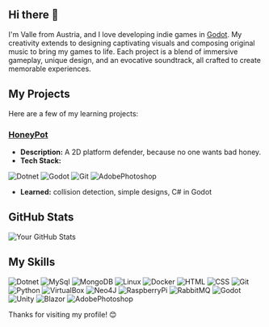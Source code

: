 ## Hi there 👋
I'm Valle from Austria, and I love developing indie games in [Godot](https://godotengine.org/). My creativity extends to designing captivating visuals and composing original music to bring my games to life. Each project is a blend of immersive gameplay, unique design, and an evocative soundtrack, all crafted to create memorable experiences. 

## My Projects

Here are a few of my learning projects:

### [HoneyPot](https://github.com/Valle2132/HoneyPot)
- **Description:** A 2D platform defender, because no one wants bad honey.
- **Tech Stack:** 
<p>
    <img alt="Dotnet" src="https://img.shields.io/badge/-Dotnet-informational?style=for-the-badge&amp;logo=dotnet&amp;logoColor=white&amp;color=512BD4">
    <img alt="Godot" src="https://img.shields.io/badge/-Godot-informational?style=for-the-badge&amp;logo=godotengine&amp;logoColor=white&amp;color=478CBF">
    <img alt="Git" src="https://img.shields.io/badge/-Git-informational?style=for-the-badge&amp;logo=git&amp;logoColor=white&amp;color=F05032">
    <img alt="AdobePhotoshop" src="https://img.shields.io/badge/-AdobePhotoshop-informational?style=for-the-badge&amp;logo=adobephotoshop&amp;logoColor=white&amp;color=31A8FF">
</p>

- **Learned:** collision detection, simple designs, C# in Godot

<!--
### [Project](link-to-project)
- **Description:** Brief description of the project.
- **Tech Stack:** [Technologies Used]
- **Learned:** [Notable Features or Achievements]
-->

## GitHub Stats

![Your GitHub Stats](https://github-readme-stats.vercel.app/api?username=Valle2132&show_icons=true&hide_title=true&hide=prs&count_private=true&theme=default)

## My Skills

<p>
<img alt="Dotnet" src="https://img.shields.io/badge/-Dotnet-informational?style=for-the-badge&amp;logo=dotnet&amp;logoColor=white&amp;color=512BD4">
<img alt="MySql" src="https://img.shields.io/badge/-MySql-informational?style=for-the-badge&amp;logo=mysql&amp;logoColor=white&amp;color=4479A1">
<img alt="MongoDB" src="https://img.shields.io/badge/-MongoDB-informational?style=for-the-badge&amp;logo=mongodb&amp;logoColor=white&amp;color=47A248">
<img alt="Linux" src="https://img.shields.io/badge/-Linux-informational?style=for-the-badge&amp;logo=linux&amp;logoColor=black&amp;color=FCC624">
<img alt="Docker" src="https://img.shields.io/badge/-Docker-informational?style=for-the-badge&amp;logo=docker&amp;logoColor=white&amp;color=2496ED">
<img alt="HTML" src="https://img.shields.io/badge/-HTML-informational?style=for-the-badge&amp;logo=html5&amp;logoColor=white&amp;color=E34F26">
<img alt="CSS" src="https://img.shields.io/badge/-CSS-informational?style=for-the-badge&amp;logo=css3&amp;logoColor=white&amp;color=1572B6">
<img alt="Git" src="https://img.shields.io/badge/-Git-informational?style=for-the-badge&amp;logo=git&amp;logoColor=white&amp;color=F05032">
<img alt="Python" src="https://img.shields.io/badge/-Python-informational?style=for-the-badge&amp;logo=python&amp;logoColor=white&amp;color=3776AB">
<img alt="VirtualBox" src="https://img.shields.io/badge/-VirtualBox-informational?style=for-the-badge&amp;logo=virtualbox&amp;logoColor=white&amp;color=183A61">
<img alt="Neo4J" src="https://img.shields.io/badge/-Neo4J-informational?style=for-the-badge&amp;logo=neo4j&amp;logoColor=white&amp;color=4581C3">
<img alt="RaspberryPi" src="https://img.shields.io/badge/-Raspberry Pi-informational?style=for-the-badge&amp;logo=raspberrypi&amp;logoColor=white&amp;color=A22846">
<img alt="RabbitMQ" src="https://img.shields.io/badge/-RabbitMQ-informational?style=for-the-badge&amp;logo=rabbitmq&amp;logoColor=white&amp;color=FF6600">
<img alt="Godot" src="https://img.shields.io/badge/-Godot-informational?style=for-the-badge&amp;logo=godotengine&amp;logoColor=white&amp;color=478CBF">
<img alt="Unity" src="https://img.shields.io/badge/-Unity-informational?style=for-the-badge&amp;logo=unity&amp;logoColor=black&amp;color=FFFFFF">
<img alt="Blazor" src="https://img.shields.io/badge/-Blazor-informational?style=for-the-badge&amp;logo=blazor&amp;logoColor=white&amp;color=512BD4">
<img alt="AdobePhotoshop" src="https://img.shields.io/badge/-AdobePhotoshop-informational?style=for-the-badge&amp;logo=adobephotoshop&amp;logoColor=white&amp;color=31A8FF">
</p>

Thanks for visiting my profile! 😊